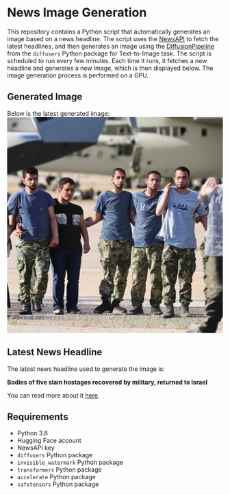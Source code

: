 # News Image Generation
This repository contains a Python script that automatically generates an image based on a news headline. The script uses the [NewsAPI](https://newsapi.org/) to fetch the latest headlines, and then generates an image using the [DiffusionPipeline](https://github.com/huggingface/diffusers) from the `diffusers` Python package for Text-to-Image task.
The script is scheduled to run every few minutes. Each time it runs, it fetches a new headline and generates a new image, which is then displayed below. The image generation process is performed on a GPU.

## Generated Image
Below is the latest generated image:
![Generated Image](image.png)

## Latest News Headline
The latest news headline used to generate the image is:

**Bodies of five slain hostages recovered by military, returned to Israel**

You can read more about it [here](https://news.google.com/rss/articles/CBMinAFBVV95cUxPMTdEem1LYmRIeWJOdkg0aUZka3hyaGtQd0dOekNidzdIejYzTmdjRTFiNU9zemZoazh1aE0zRXFPZWRDRXJGaEdZZUJLcG5manZkcmZsQVRwR2ViQzVlMW01NEcyNjRjcUp2czFhVXZka1AwWjYwY3dRLTlsa0ZtVGJlN1R3VGtBTEh1bHItU094N0ozNkp5N1pIUHPSAaIBQVVfeXFMT21CaGVfczZxT1JoMU1oNWtKLURRU0VBWWZ1eGZkbDl6T0tmTDlHVWZCLTU2TzJjTU9sSWc3OTJsZ2FGTmhWWVlET2FPekNVejQyeVNhUzFaMDRYUWxKMzd0QS1FZERjZFh3ci1iZTRPVXhHeFhaMEwxeGlJUmNNZ1VDUnd6alJGMjh4RnM0aEk5cnlCS3EtMC1sM3VEWnN0eHpn?oc=5).

## Requirements
- Python 3.8
- Hugging Face account
- NewsAPI key
- `diffusers` Python package
- `invisible_watermark` Python package
- `transformers` Python package
- `accelerate` Python package
- `safetensors` Python package
